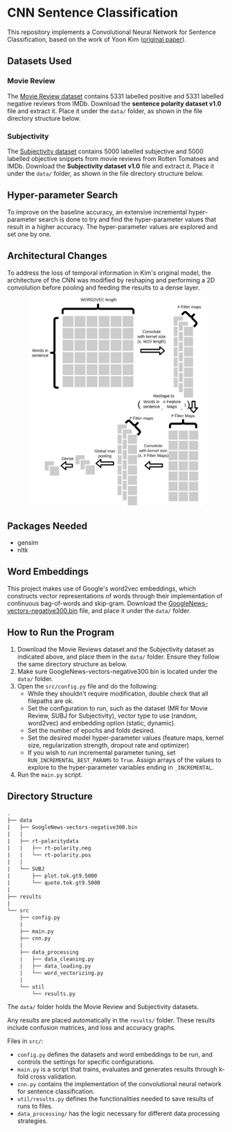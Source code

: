 # CNN Sentence Classification
This repository implements a Convolutional Neural Network for Sentence Classification, based on the work of Yoon Kim ([original paper](https://arxiv.org/pdf/1408.5882.pdf)). 

## Datasets Used

### Movie Review
The [Movie Review dataset](https://www.cs.cornell.edu/people/pabo/movie-review-data/) contains 5331 labelled positive and 5331 labelled negative reviews from IMDb.
Download the **sentence polarity dataset v1.0** file and extract it. Place it under the `data/` folder, as shown in the file directory structure below.

### Subjectivity
The [Subjectivity dataset](https://www.cs.cornell.edu/people/pabo/movie-review-data/) contains 5000 labelled subjective and 5000 labelled objective snippets from movie reviews from Rotten Tomatoes and IMDb.
Download the **Subjectivity dataset v1.0** file and extract it. Place it under the `data/` folder, as shown in the file directory structure below.


## Hyper-parameter Search
To improve on the baseline accuracy, an extensive incremental hyper-parameter search is done to try and find the hyper-parameter values that result in a higher accuracy. 
The hyper-parameter values are explored and set one by one.

## Architectural Changes
To address the loss of temporal information in Kim's original model, the architecture of the CNN was modified by reshaping and performing a 2D convolution before pooling and feeding the results to a dense layer.

<p align="center"><img width="400" src="img/tensor.png"/></p>

## Packages Needed

- gensim
- nltk

## Word Embeddings

This project makes use of Google's word2vec embeddings, which constructs vector representations of words through their implementation of continuous bag-of-words and skip-gram.
Download the [GoogleNews-vectors-negative300.bin](https://s3.amazonaws.com/dl4j-distribution/GoogleNews-vectors-negative300.bin.gz) file, and place it under the `data/` folder.


## How to Run the Program
1. Download the Movie Reviews dataset and the Subjectivity dataset as indicated above, and place them in the `data/` folder. Ensure they follow the same directory structure as below.
2. Make sure GoogleNews-vectors-negative300.bin is located under the `data/` folder.
3. Open the `src/config.py` file and do the following:
    * While they shouldn't require modification, double check that all filepaths are ok.
    * Set the configuration to run, such as the dataset (MR for Movie Review, SUBJ for Subjectivity), vector type to use (random, word2vec) and embedding option (static, dynamic).
    * Set the number of epochs and folds desired.
    * Set the desired model hyper-parameter values (feature maps, kernel size, regularization strength, dropout rate and optimizer)
    * If you wish to run incremental parameter tuning, set `RUN_INCREMENTAL_BEST_PARAMS` to `True`. Assign arrays of the values to explore to the hyper-parameter variables ending in `_INCREMENTAL`.
4. Run the `main.py` script.

## Directory Structure
```
.
├── data
|   ├── GoogleNews-vectors-negative300.bin
|   |
|   ├── rt-polaritydata
|   |   ├── rt-polarity.neg
|   |   └── rt-polarity.pos
|   |
|   └── SUBJ
|       ├── plot.tok.gt9.5000
|       └── quote.tok.gt9.5000
|
├── results
|
└── src
    ├── config.py
    |
    ├── main.py
    ├── cnn.py
    |
    ├── data_processing
    |   ├── data_cleaning.py
    |   ├── data_loading.py
    |   └── word_vectorizing.py
    |
    └── util
        └── results.py
```
The `data/` folder holds the Movie Review and Subjectivity datasets. <br />

Any results are placed automatically in the `results/` folder. These results include confusion matrices, and loss and accuracy graphs. <br />

Files in `src/`:
* `config.py` defines the datasets and word embeddings to be run, and controls the settings for specific configurations.
* `main.py` is a script that trains, evaluates and generates results through k-fold cross validation.
* `cnn.py` contains the implementation of the convolutional neural network for sentence classification.
* `util/results.py` defines the functionalities needed to save results of runs to files.
* `data_processing/` has the logic necessary for different data processing strategies.
